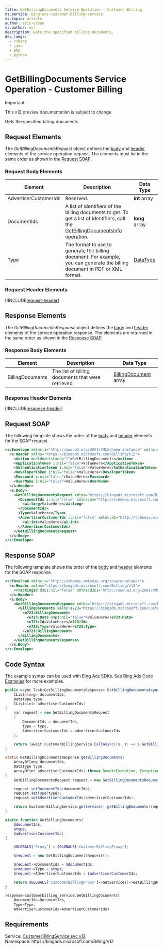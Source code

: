 ```yaml
---
title: GetBillingDocuments Service Operation - Customer Billing
ms.service: bing-ads-customer-billing-service
ms.topic: article
author: eric-urban
ms.author: eur
description: Gets the specified billing documents.
dev_langs: 
  - csharp
  - java
  - php
  - python
---
```

# GetBillingDocuments Service Operation - Customer Billing

> [!IMPORTANT]
> This v12 preview documentation is subject to change.

Gets the specified billing documents.

## <a name="request"></a>Request Elements
The *GetBillingDocumentsRequest* object defines the [body](#request-body) and [header](#request-header) elements of the service operation request. The elements must be in the same order as shown in the [Request SOAP](#request-soap). 

### <a name="request-body"></a>Request Body Elements

|Element|Description|Data Type|
|-----------|---------------|-------------|
|<a name="advertisercustomerids"></a>AdvertiserCustomerIds|Reserved.|**int** array|
|<a name="documentids"></a>DocumentIds|A list of identifiers of the billing documents to get. To get a list of identifiers, call the [GetBillingDocumentsInfo](../customer-billing-service/getbillingdocumentsinfo.md) operation.|**long** array|
|<a name="type"></a>Type|The format to use to generate the billing document. For example, you can generate the billing document in PDF or XML format.|[DataType](datatype.md)|

### <a name="request-header"></a>Request Header Elements
[!INCLUDE[request-header](./includes/request-header.md)]

## <a name="response"></a>Response Elements
The *GetBillingDocumentsResponse* object defines the [body](#response-body) and [header](#response-header) elements of the service operation response. The elements are returned in the same order as shown in the [Response SOAP](#response-soap).

### <a name="response-body"></a>Response Body Elements

|Element|Description|Data Type|
|-----------|---------------|-------------|
|<a name="billingdocuments"></a>BillingDocuments|The list of billing documents that were retrieved.|[BillingDocument](billingdocument.md) array|

### <a name="response-header"></a>Response Header Elements
[!INCLUDE[response-header](./includes/response-header.md)]

## <a name="request-soap"></a>Request SOAP
The following template shows the order of the [body](#request-body) and [header](#request-header) elements for the SOAP request.

```xml
<s:Envelope xmlns:i="http://www.w3.org/2001/XMLSchema-instance" xmlns:s="http://schemas.xmlsoap.org/soap/envelope/">
  <s:Header xmlns="https://bingads.microsoft.com/Billing/v12">
    <Action mustUnderstand="1">GetBillingDocuments</Action>
    <ApplicationToken i:nil="false">ValueHere</ApplicationToken>
    <AuthenticationToken i:nil="false">ValueHere</AuthenticationToken>
    <DeveloperToken i:nil="false">ValueHere</DeveloperToken>
    <Password i:nil="false">ValueHere</Password>
    <UserName i:nil="false">ValueHere</UserName>
  </s:Header>
  <s:Body>
    <GetBillingDocumentsRequest xmlns="https://bingads.microsoft.com/Billing/v12">
      <DocumentIds i:nil="false" xmlns:a1="http://schemas.microsoft.com/2003/10/Serialization/Arrays">
        <a1:long>ValueHere</a1:long>
      </DocumentIds>
      <Type>ValueHere</Type>
      <AdvertiserCustomerIds i:nil="false" xmlns:a1="http://schemas.microsoft.com/2003/10/Serialization/Arrays">
        <a1:int>ValueHere</a1:int>
      </AdvertiserCustomerIds>
    </GetBillingDocumentsRequest>
  </s:Body>
</s:Envelope>
```

## <a name="response-soap"></a>Response SOAP
The following template shows the order of the [body](#response-body) and [header](#response-header) elements for the SOAP response.

```xml
<s:Envelope xmlns:s="http://schemas.xmlsoap.org/soap/envelope/">
  <s:Header xmlns="https://bingads.microsoft.com/Billing/v12">
    <TrackingId d3p1:nil="false" xmlns:d3p1="http://www.w3.org/2001/XMLSchema-instance">ValueHere</TrackingId>
  </s:Header>
  <s:Body>
    <GetBillingDocumentsResponse xmlns="https://bingads.microsoft.com/Billing/v12">
      <BillingDocuments xmlns:e723="https://bingads.microsoft.com/Customer/v12/Entities" d4p1:nil="false" xmlns:d4p1="http://www.w3.org/2001/XMLSchema-instance">
        <e723:BillingDocument>
          <e723:Data d4p1:nil="false">ValueHere</e723:Data>
          <e723:Id>ValueHere</e723:Id>
          <e723:Type>ValueHere</e723:Type>
        </e723:BillingDocument>
      </BillingDocuments>
    </GetBillingDocumentsResponse>
  </s:Body>
</s:Envelope>
```

## <a name="example"></a>Code Syntax
The example syntax can be used with [Bing Ads SDKs](~/guides/client-libraries.md). See [Bing Ads Code Examples](~/guides/code-examples.md) for more examples.
```csharp
public async Task<GetBillingDocumentsResponse> GetBillingDocumentsAsync(
	IList<long> documentIds,
	DataType type,
	IList<int> advertiserCustomerIds)
{
	var request = new GetBillingDocumentsRequest
	{
		DocumentIds = documentIds,
		Type = type,
		AdvertiserCustomerIds = advertiserCustomerIds
	};

	return (await CustomerBillingService.CallAsync((s, r) => s.GetBillingDocumentsAsync(r), request));
}
```
```java
static GetBillingDocumentsResponse getBillingDocuments(
	ArrayOflong documentIds,
	DataType type,
	ArrayOfint advertiserCustomerIds) throws RemoteException, Exception
{
	GetBillingDocumentsRequest request = new GetBillingDocumentsRequest();

	request.setDocumentIds(documentIds);
	request.setType(type);
	request.setAdvertiserCustomerIds(advertiserCustomerIds);

	return CustomerBillingService.getService().getBillingDocuments(request);
}
```
```php
static function GetBillingDocuments(
	$documentIds,
	$type,
	$advertiserCustomerIds)
{

	$GLOBALS['Proxy'] = $GLOBALS['CustomerBillingProxy'];

	$request = new GetBillingDocumentsRequest();

	$request->DocumentIds = $documentIds;
	$request->Type = $type;
	$request->AdvertiserCustomerIds = $advertiserCustomerIds;

	return $GLOBALS['CustomerBillingProxy']->GetService()->GetBillingDocuments($request);
}
```
```python
response=customerbilling_service.GetBillingDocuments(
	DocumentIds=DocumentIds,
	Type=Type,
	AdvertiserCustomerIds=AdvertiserCustomerIds)
```

## Requirements
Service: [CustomerBillingService.svc v12](https://clientcenter.api.bingads.microsoft.com/Api/Billing/v12/CustomerBillingService.svc)  
Namespace: https\://bingads.microsoft.com/Billing/v12  

